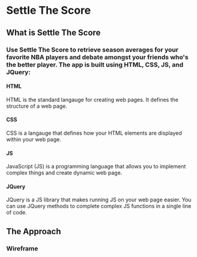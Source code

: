 # Settle The Score
## What is Settle The Score
### Use Settle The Score to retrieve season averages for your favorite NBA players and debate amongst your friends who's the better player. The app is built using HTML, CSS, JS, and JQuery:
#### HTML
HTML is the standard langauge for creating web pages. It defines the structure of a web page.
#### CSS
CSS is a langauge that defines how your HTML elements are displayed within your web page. 
#### JS
JavaScript (JS) is a programming language that allows you to implement complex things and create dynamic web page.
#### JQuery
JQuery is a JS library that makes running JS on your web page easier. You can use JQuery methods to complete complex JS functions in a single line of code.
## The Approach
### Wireframe

